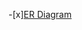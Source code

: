 -[x][ER Diagram](https://lucid.app/lucidchart/invitations/accept/3835f4c6-b6c4-4f32-94db-764a89a14d92)

